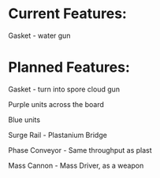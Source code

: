# Current Features:
  Gasket - water gun
# Planned Features:
Gasket - turn into spore cloud gun

Purple units across the board

Blue units

Surge Rail - Plastanium Bridge

Phase Conveyor - Same throughput as plast

Mass Cannon - Mass Driver, as a weapon

